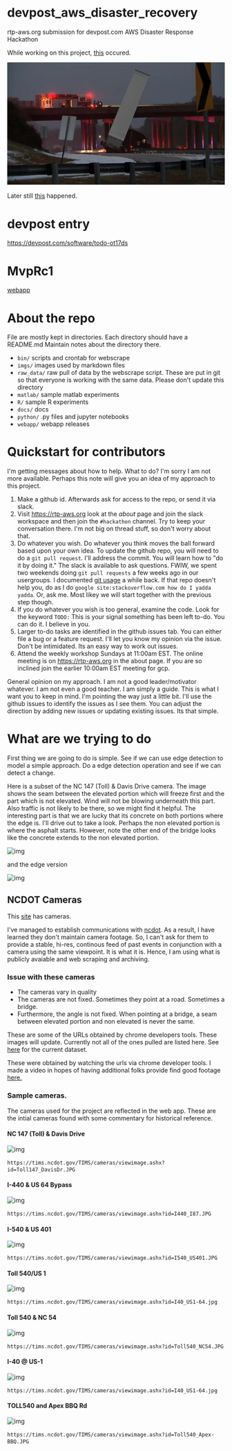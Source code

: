 # devpost_aws_disaster_recovery
rtp-aws.org submission for devpost.com AWS Disaster Response Hackathon

While working on this project, [this](https://www.wral.com/tractor-trailer-slides-off-n-c-147-2-killed-in-nash-county-crash/20081601/) occured.

![img](imgs/truck1-DMID1-5tkyirekb-640x360.jpg)

Later still [this](https://www.wral.com/ambulance-carrying-patient-skids-off-i-87-in-slew-of-ice-related-wrecks/20089162/) happened.


# devpost entry
https://devpost.com/software/todo-ot17ds


# MvpRc1
[webapp](http://mvprc1.rtp-aws.org/)

# About the repo

File are mostly kept in directories.  Each directory should have a README.md
Maintain notes about the directory there.

* `bin/` scripts and crontab for webscrape
* `imgs/`  images used by markdown files
* `raw_data/` raw pull of data by the webscrape script. These are put in git so that everyone is working with the same data.  Please don't update this directory
* `matlab/`  sample matlab experiments
* `R/`  sample R experiments
* `docs/`  docs
* `python/`  .py files and jupyter notebooks
* `webapp/`  webapp releases



# Quickstart for contributors

I'm getting messages about how to help.  What to do?  I'm sorry I am not more
available.  Perhaps this note will give you an idea of my approach to this project.

1. Make a github id.  Afterwards ask for access to the repo, or send it via slack.
2. Visit https://rtp-aws.org look at the *about* page and join the slack workspace and then join the `#hackathon` channel.  Try to keep your conversation there. I'm not big on thread stuff, so don't worry about that.
3. Do whatever you wish.   Do whatever you think moves the ball forward based upon your own idea.  To update the github repo, you will need to do a `git pull request`.  I'll address the commit.  You will learn how to "do it by doing it." The slack is available to ask questions. FWIW, we spent two weekends doing `git pull requests` a few weeks ago in our usergroups.  I documented [git usage](https://gitlab.com/netskink/git-testy)  a while back.  If that repo doesn't help you,  do as I do  `google site:stackoverflow.com how do I yadda yadda`. Or, ask me. Most likey we will start together with the previous step though.
4. If you do whatever you wish is too general,  examine the code. Look for the keyword `TODO:`  This is your signal something has been left to-do.  You can do it.  I believe in you.
5. Larger to-do tasks are identified in the github issues tab.  You can either file
a bug or a feature request.  I'll let you know my opinion via the issue.  Don't be intimidated.  Its an easy way to work out issues.
6. Attend the weekly workshop Sundays at 11:00am EST. The online meeting is on https://rtp-aws.org in the about page.  If you are so inclined join the earlier 10:00am EST meeting for gcp.


General opinion on my approach.  I am not a good leader/motivator whatever. I am not
even a good teacher.  I am simply a guide.  This is what I want you to
keep in mind.  I'm pointing the way just a little bit.  I'll use the github issues to
identify the issues as I see them.  You can adjust the direction by adding new issues
or updating existing issues.  Its that simple.

# What are we trying to do

First thing we are going to do is simple.  See if we can use edge detection to model a simple approach.  Do a edge detection operation and see if we can detect a change.

Here is a subset of the NC 147 (Toll) & Davis Drive camera.  The image shows the seam between the elevated portion which will freeze first and the part which is not elevated.  Wind will not be blowing underneath this part.  Also traffic is not likely to be there, so we might find it helpful.  The interesting part is that we are lucky that its concrete on both portions where the edge is.  I'll drive out to take a look.  Perhaps the non elevated portion is where the asphalt starts.  However, note the other end of the bridge looks like the concrete extends to the non elevated portion.

![img](imgs/NC147_DAVIS_DR_subset.png)

and the edge version

![img](imgs/NC147_DAVIS_DR_subset_edge.png)



## NCDOT Cameras

This [site](https://drivenc.gov/#adverse-weather)  has cameras.  

I've managed to establish communications with [ncdot](https://www.ncdot.gov/travel-maps/traffic-travel/severe-weather/Pages/winter.aspx).  As a result, I have learned they don't maintain camera footage.  So, I can't ask for them to provide a stable, hi-res, continous feed of past events in conjunction with a camera using the same viewpoint.  It is what it is.  Hence, I am using what is publicly avaiable and web scraping and archiving.


### Issue with these cameras

* The cameras vary in quality
* The cameras are not fixed. Sometimes they point at a road.  Sometimes a bridge.
* Furthermore, the angle is not fixed.  When pointing at a bridge, a seam between elevated portion and non elevated is never the same.


These are some of the URLs obtained by chrome developers tools.  These images will update.  Currently not all of the ones pulled are listed here. See [here](imgs/raw_data) for the current dataset.

These were obtained by watching the urls via chrome developer tools.  I made a video in hopes of having additional folks provide find good footage [here.](https://youtu.be/RRuaG0_W7B4) 

### Sample cameras.

The cameras used for the project are reflected in the web app.  These are the intial cameras found with some commentary for historical reference.

#### NC 147 (Toll) & Davis Drive

![img](https://tims.ncdot.gov/TIMS/cameras/viewimage.ashx?id=Toll147_DavisDr.JPG)

```
https://tims.ncdot.gov/TIMS/cameras/viewimage.ashx?id=Toll147_DavisDr.JPG
```

#### I-440 & US 64 Bypass

![img](https://tims.ncdot.gov/TIMS/cameras/viewimage.ashx?id=I440_I87.JPG)

```
https://tims.ncdot.gov/TIMS/cameras/viewimage.ashx?id=I440_I87.JPG
```

#### I-540 & US 401

![img](https://tims.ncdot.gov/TIMS/cameras/viewimage.ashx?id=I540_US401.JPG)

```
https://tims.ncdot.gov/TIMS/cameras/viewimage.ashx?id=I540_US401.JPG
```
#### Toll 540/US 1

![img](https://tims.ncdot.gov/TIMS/cameras/viewimage.ashx?id=I40_US1-64.jpg)

```
https://tims.ncdot.gov/TIMS/cameras/viewimage.ashx?id=I40_US1-64.jpg
```

#### Toll 540 & NC 54

![img](https://tims.ncdot.gov/TIMS/cameras/viewimage.ashx?id=Toll540_NC54.JPG)

```
https://tims.ncdot.gov/TIMS/cameras/viewimage.ashx?id=Toll540_NC54.JPG
```

#### I-40 @ US-1

![img](https://tims.ncdot.gov/TIMS/cameras/viewimage.ashx?id=Toll540_US1.JPG)

```
https://tims.ncdot.gov/TIMS/cameras/viewimage.ashx?id=I40_US1-64.jpg
```
#### TOLL540 and Apex BBQ Rd

![img](https://tims.ncdot.gov/TIMS/cameras/viewimage.ashx?id=Toll540_Apex-BBQ.JPG)

```
https://tims.ncdot.gov/TIMS/cameras/viewimage.ashx?id=Toll540_Apex-BBQ.JPG
```
